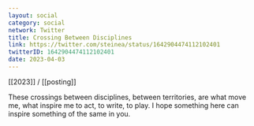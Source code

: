 ```yaml
---
layout: social
category: social
network: Twitter
title: Crossing Between Disciplines
link: https://twitter.com/steinea/status/1642904474112102401
twitterID: 1642904474112102401
date: 2023-04-03
---
```


[[2023]] / [[posting]]

These crossings between disciplines, between territories, are what move me, what inspire me to act, to write, to play. I hope something here can inspire something of the same in you.
